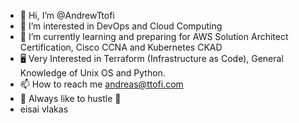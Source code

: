 - 👋 Hi, I’m @AndrewTtofi
- 👀 I’m interested in DevOps and Cloud Computing  
- 📡 I’m currently learning and preparing for AWS Solution Architect Certification, Cisco CCNA and Kubernetes CKAD
- 🖥️ Very Interested in Terraform (Infrastructure as Code), General Knowledge of Unix OS and Python.
- 📫 How to reach me andreas@ttofi.com
- 🦾 Always like to hustle 🦾
- eisai vlakas
